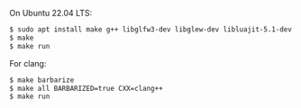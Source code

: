 On Ubuntu 22.04 LTS:

```bash
$ sudo apt install make g++ libglfw3-dev libglew-dev libluajit-5.1-dev libglm-dev
$ make
$ make run
```

For clang:
```bash
$ make barbarize
$ make all BARBARIZED=true CXX=clang++
$ make run
```